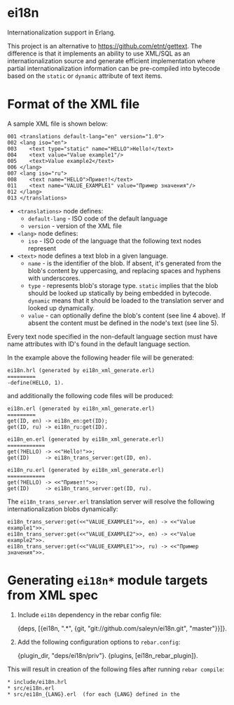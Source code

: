 ei18n
=====

Internationalization support in Erlang.

This project is an alternative to https://github.com/etnt/gettext. The difference
is that it implements an ability to use XML/SQL as an internationalization source and
generate efficient implementation where partial internationalization information
can be pre-compiled into bytecode based on the `static` or `dynamic` attribute
of text items.

Format of the XML file
======================

A sample XML file is shown below:

    001 <translations default-lang="en" version="1.0">
    002 <lang iso="en">
    003    <text type="static" name="HELLO">Hello!</text>
    004    <text value="Value example1"/>
    005    <text>Value example2</text>
    006 </lang>
    007 <lang iso="ru">
    008    <text name="HELLO">Привет!</text>
    011    <text name="VALUE_EXAMPLE1" value="Пример значения"/>
    012 </lang>
    013 </translations>

* `<translations>` node defines:
    * `default-lang` - ISO code of the default language
    * `version` - version of the XML file
* `<lang>` node defines:
    * `iso` - ISO code of the language that the following text nodes represent
* `<text>` node defines a text blob in a given language.
    * `name` - is the identifier of the blob. If absent, it's generated from
               the blob's content by uppercasing, and replacing spaces and hyphens
               with underscores.
    * `type` - represents blob's storage type.  `static` implies that the blob
               should be looked up statically by being embedded in bytecode.
               `dynamic` means that it should be loaded to the translation server
               and looked up dynamically.
    * `value` - can optionally define the blob's content (see line 4 above).
               If absent the content must be defined in the node's text (see line 5).

Every text node specified in the non-default language section must have name attributes
with ID's found in the default language section.

In the example above the following header file will be generated:

    ei18n.hrl (generated by ei18n_xml_generate.erl)
    =========
    -define(HELLO, 1).

and additionally the following code files will be produced:

    ei18n.erl (generated by ei18n_xml_generate.erl)
    =========
    get(ID, en) -> ei18n_en:get(ID);
    get(ID, ru) -> ei18n_ru:get(ID).

    ei18n_en.erl (generated by ei18n_xml_generate.erl)
    ============
    get(?HELLO) -> <<"Hello!">>;
    get(ID)     -> ei18n_trans_server:get(ID, en).

    ei18n_ru.erl (generated by ei18n_xml_generate.erl)
    ============
    get(?HELLO) -> <<"Привет!">>;
    get(ID)     -> ei18n_trans_server:get(ID, ru).

    
The `ei18n_trans_server.erl` translation server will resolve the following
internationalization blobs dynamically:

    ei18n_trans_server:get(<<"VALUE_EXAMPLE1">>, en) -> <<"Value example1">>.
    ei18n_trans_server:get(<<"VALUE_EXAMPLE2">>, en) -> <<"Value example2">>.
    ei18n_trans_server:get(<<"VALUE_EXAMPLE1">>, ru) -> <<"Пример значения">>.

Generating `ei18n*` module targets from XML spec
================================================

1. Include `ei18n` dependency in the rebar config file:

    {deps, [{ei18n, ".*", {git, "git://github.com/saleyn/ei18n.git", "master"}}]}.

2. Add the following configuration options to `rebar.config`:

    {plugin_dir, "deps/ei18n/priv"}.
    {plugins, [ei18n_rebar_plugin]}.

This will result in creation of the following files after running `rebar compile`:

    * include/ei18n.hrl
    * src/ei18n.erl
    * src/ei18n_{LANG}.erl  (for each {LANG} defined in the 

